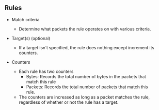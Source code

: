 ## Rules

- Match criteria
    - Determine what packets the rule operates on with various criteria.

- Target(s) (optional)
    - If a target isn't specified, the rule does nothing except increment its counters.

- Counters
    - Each rule has two counters
        - Bytes: Records the total number of bytes in the packets that match this rule
        - Packets: Records the total number of packets that match this rule.
    - The counters are increased as long as a packet matches the rule, regardless of whether or not the rule has a target.